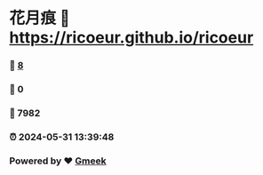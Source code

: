 # 花月痕 :link: https://ricoeur.github.io/ricoeur 
### :page_facing_up: [8](https://ricoeur.github.io/ricoeur/tag.html) 
### :speech_balloon: 0 
### :hibiscus: 7982 
### :alarm_clock: 2024-05-31 13:39:48 
### Powered by :heart: [Gmeek](https://github.com/Meekdai/Gmeek)

